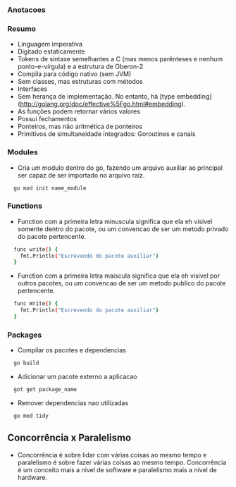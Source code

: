 ### Anotacoes

### Resumo
* Linguagem imperativa
* Digitado estaticamente
* Tokens de sintaxe semelhantes a C (mas menos parênteses e nenhum ponto-e-vírgula) e a estrutura de Oberon-2
* Compila para código nativo (sem JVM)
* Sem classes, mas estruturas com métodos
* Interfaces
* Sem herança de implementação. No entanto, há [type embedding] (http://golang.org/doc/effective%5Fgo.html#embedding).
* As funções podem retornar vários valores
* Possui fechamentos
* Ponteiros, mas não aritmética de ponteiros
* Primitivos de simultaneidade integrados: Goroutines e canais


### Modules
- Cria um modulo dentro do go, fazendo um arquivo auxiliar ao principal ser capaz de ser importado no arquivo raiz.
```sh
  go mod init name_module
```

### Functions

- Function com a primeira letra minuscula significa que ela eh visivel somente dentro do pacote, ou um convencao de ser um metodo privado do pacote pertencente.

```sh
  func write() {
    fmt.Println("Escrevendo do pacote auxiliar")
  }
```

- Function com a primeira letra maiscula significa que ela eh visivel por outros pacotes, ou um convencao de ser um metodo publico do pacote pertencente.

```sh
  func Write() {
    fmt.Println("Escrevendo do pacote auxiliar")
  }
```
### Packages
- Compilar os pacotes e dependencias
```sh
  go build
```
- Adicionar um pacote externo a aplicacao
```sh
  got get package_name
```
- Remover dependencias nao utilizadas
```sh
  go mod tidy
```

## Concorrência x Paralelismo
- Concorrência é sobre lidar com várias coisas ao mesmo tempo e paralelismo é sobre fazer várias coisas ao mesmo tempo. Concorrência é um conceito mais a nível de software e paralelismo mais a nível de hardware.